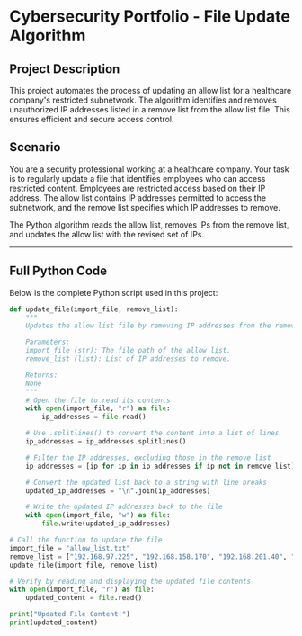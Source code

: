 # Cybersecurity Portfolio - File Update Algorithm

## Project Description

This project automates the process of updating an allow list for a healthcare company's restricted subnetwork. The algorithm identifies and removes unauthorized IP addresses listed in a remove list from the allow list file. This ensures efficient and secure access control.

## Scenario

You are a security professional working at a healthcare company. Your task is to regularly update a file that identifies employees who can access restricted content. Employees are restricted access based on their IP address. The allow list contains IP addresses permitted to access the subnetwork, and the remove list specifies which IP addresses to remove. 

The Python algorithm reads the allow list, removes IPs from the remove list, and updates the allow list with the revised set of IPs.

---

## Full Python Code

Below is the complete Python script used in this project:

```python
def update_file(import_file, remove_list):
    """
    Updates the allow list file by removing IP addresses from the remove list.

    Parameters:
    import_file (str): The file path of the allow list.
    remove_list (list): List of IP addresses to remove.

    Returns:
    None
    """
    # Open the file to read its contents
    with open(import_file, "r") as file:
        ip_addresses = file.read()

    # Use .splitlines() to convert the content into a list of lines
    ip_addresses = ip_addresses.splitlines()

    # Filter the IP addresses, excluding those in the remove list
    ip_addresses = [ip for ip in ip_addresses if ip not in remove_list]

    # Convert the updated list back to a string with line breaks
    updated_ip_addresses = "\n".join(ip_addresses)

    # Write the updated IP addresses back to the file
    with open(import_file, "w") as file:
        file.write(updated_ip_addresses)

# Call the function to update the file
import_file = "allow_list.txt"
remove_list = ["192.168.97.225", "192.168.158.170", "192.168.201.40", "192.168.58.57"]
update_file(import_file, remove_list)

# Verify by reading and displaying the updated file contents
with open(import_file, "r") as file:
    updated_content = file.read()

print("Updated File Content:")
print(updated_content)
